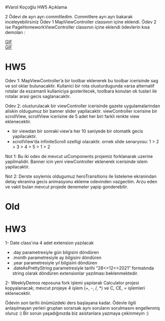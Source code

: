 #Varol Koçoğlu HW5 Açıklama

2 Ödevi de ayrı ayrı commitledim. Commitlere ayrı ayrı bakarak inceleyebilirsiniz
Ödev 1 MapViewController classının içine eklendi.
Ödev 2 ise PageHomeworkViewController classının içine eklendi ödevlerin kısa demoları :


<div class="tenor-gif-embed" data-postid="24596356" data-share-method="host" data-width="100%" data-aspect-ratio="0.48995983935742976"><a href="https://tenor.com/view/gif-24596356">GIF</a> </div><script type="text/javascript" async src="https://tenor.com/embed.js"></script>

<div class="tenor-gif-embed" data-postid="24596391" data-share-method="host" data-width="100%" data-aspect-ratio="0.48995983935742976"><a href="https://tenor.com/view/gif-24596391">GIF</a> </div><script type="text/javascript" async src="https://tenor.com/embed.js"></script>



# HW5

Odev 1: MapViewController’a bir toolbar eklenerek bu toolbar icerisinde sag ve sol oklar bulunacaktir. Kullanici bir rota olusturdugunda varsa alternatif rotalar da eszamanli kullaniciya gosterilecek, toolbara konulan ok tuslari ile rotalar arasi gecis saglanacaktir. 

Odev 2: olusturulacak bir viewController icerisinde gazete uygulamalarindan aliskin oldugumuz bir banner slider yapilacaktir. viewController icerisine bir scrollView, scrollView icerisine de 5 adet her biri farkli renkte view eklenecektir. 
- bir viewdan bir sonraki view’a her 10 saniyede bir otomatik gecis yapilacaktir. 
- scrollView’da infiniteScroll ozelligi olacaktir. ornek slide senaryosu: 1 > 2 > 3 > 4 > 5 > 1 > 2

Not 1: Bu iki odev de mevcut uiComponents projemiz forklanarak uzerine yapilmalidir. Banner icin yeni viewController eklenerek icerisinde islem yapilacaktir. 

Not 2: Derste soylemis oldugumuz heroTransitions ile listeleme ekranindan detay ekranina gecis animasyonu ekleme odevinden vazgectim. Arzu eden ve vakit bulan mevcut projede denemeler yapip gonderebilir. 

# Old
# HW3

1- Date class’ına 4 adet extension yazılacak
- .day parametresiyle gün bilgisini döndüren
- .month parametresiyle ay bilgisini döndüren
- .year parametresiyle yıl bilgisini döndüren
- .dateAsPrettyString parametresiyle tarihi “28<>12<>2021” formatında string olarak döndüren
extensionlar yazılması beklenmektedir.

2- WeeklyDemos reposuna fork işlemi yapılarak Calculator projesi kopyalanacak; mevcut projeye 4 işlem (+, -, /, *) ve C, CE, = işlemleri eklenecektir.

Ödevin son tarihi önümüzdeki ders başlayana kadar.
Ödevle ilgili anlaşılmayan yerleri gruptan sorarsak aynı soruların sorulmasını engellenmiş oluruz :)
Bir sorun yaşadığınızda biz asistanlara yazmaya çekinmeyin :)
